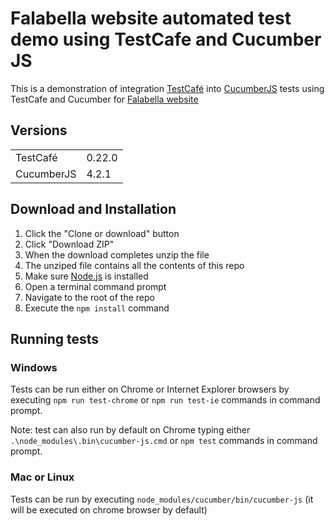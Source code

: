 # Falabella website automated test demo using TestCafe and Cucumber JS 

This is a demonstration of integration [TestCafé](https://github.com/DevExpress/testcafe) into [CucumberJS](https://github.com/cucumber/cucumber-js) tests using TestCafe and Cucumber for [Falabella website](https://www.falabella.com/falabella-cl/)

## Versions
<table>
<tr>
    <td>TestCafé</td>
    <td>0.22.0</td>
</tr>
<tr>
    <td>CucumberJS</td>
    <td>4.2.1</td>
</tr>
</table>

## Download and Installation 

1. Click the "Clone or download" button
2. Click "Download ZIP"
3. When the download completes unzip the file
4. The unziped file contains all the contents of this repo
5. Make sure [Node.js](https://nodejs.org/) is installed
6. Open a terminal command prompt
7. Navigate to the root of the repo
8. Execute the `npm install` command

## Running tests

### Windows
Tests can be run either on Chrome or Internet Explorer browsers by executing `npm run test-chrome` or `npm run test-ie` commands in command prompt. 

Note: test can also run by default on Chrome typing either `.\node_modules\.bin\cucumber-js.cmd` or `npm test` commands in command prompt. 

### Mac or Linux
Tests can be run by executing `node_modules/cucumber/bin/cucumber-js` (it will be executed on chrome browser by default)


